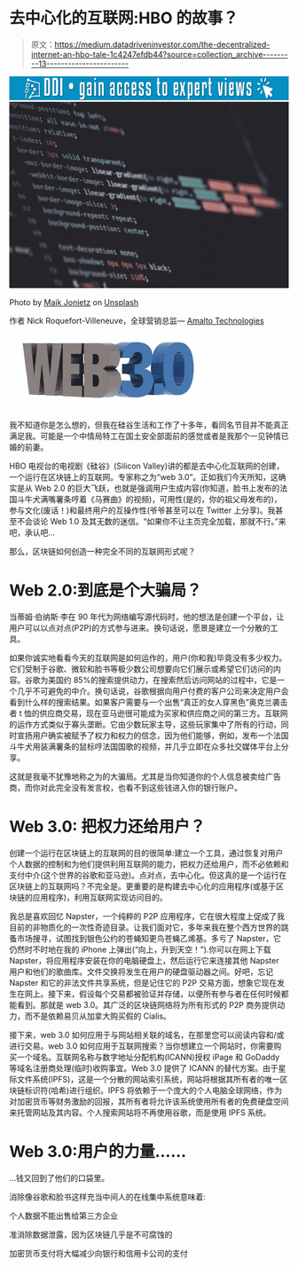 # 去中心化的互联网:HBO 的故事？

> 原文：<https://medium.datadriveninvestor.com/the-decentralized-internet-an-hbo-tale-1c4247efdb44?source=collection_archive---------13----------------------->

[![](img/71d2397ecef6e2e923292a84493a00ac.png)](http://www.track.datadriveninvestor.com/1126A)![](img/5a9cf17990376ff332778443f0d737f8.png)

Photo by [Maik Jonietz](https://unsplash.com/@der_maik_?utm_source=medium&utm_medium=referral) on [Unsplash](https://unsplash.com?utm_source=medium&utm_medium=referral)

作者 Nick Roquefort-Villeneuve，全球营销总监— [Amalto Technologies](https://www.amalto.com/)

![](img/a8705413d7f8827a58273d44afe84df1.png)

我不知道你是怎么想的，但我在硅谷生活和工作了十多年，看同名节目并不能真正满足我。可能是一个中情局特工在国土安全部面前的感觉或者是我那个一见钟情已婚的前妻。

HBO 电视台的电视剧《硅谷》(Silicon Valley)讲的都是去中心化互联网的创建，一个运行在区块链上的互联网。专家称之为“web 3.0”。正如我们今天所知，这确实是从 Web 2.0 的巨大飞跃，也就是强调用户生成内容(你知道，脸书上发布的法国斗牛犬满嘴薯条哼着《马赛曲》的视频)，可用性(是的，你的祖父母发布的)，参与文化(废话！)和最终用户的互操作性(爷爷甚至可以在 Twitter 上分享)。我甚至不会谈论 Web 1.0 及其无数的迷信。“如果你不让主页完全加载，那就不行。”来吧，承认吧…

那么，区块链如何创造一种完全不同的互联网形式呢？

# **Web 2.0:到底是个大骗局？**

当蒂姆·伯纳斯·李在 90 年代为网络编写源代码时，他的想法是创建一个平台，让用户可以以点对点(P2P)的方式参与进来。换句话说，愿景是建立一个分散的工具。

如果你诚实地看看今天的互联网是如何运作的，用户(你和我)毕竟没有多少权力。它们受制于谷歌、微软和脸书等极少数公司想要向它们展示或希望它们访问的内容。谷歌为美国约 85%的搜索提供动力，在搜索然后访问网站的过程中，它是一个几乎不可避免的中介。换句话说，谷歌根据向用户付费的客户公司来决定用户会看到什么样的搜索结果。如果客户需要与一个出售“真正的女人穿黑色”奥克兰袭击者 t 恤的供应商交易，现在亚马逊很可能成为买家和供应商之间的第三方。互联网的运作方式类似于寡头垄断。它由少数玩家主导，这些玩家集中了所有的行动，同时宣扬用户确实被赋予了权力和权力的信念，因为他们能够，例如，发布一个法国斗牛犬用装满薯条的鼠标哼法国国歌的视频，并几乎立即在众多社交媒体平台上分享。

这就是我毫不犹豫地称之为的大骗局。尤其是当你知道你的个人信息被卖给广告商，而你对此完全没有发言权，也看不到这些钱进入你的银行账户。

# **Web 3.0:** **把权力还给用户？**

创建一个运行在区块链上的互联网的目的很简单:建立一个工具，通过恢复对用户个人数据的控制和为他们提供利用互联网的能力，把权力还给用户，而不必依赖和支付中介(这个世界的谷歌和亚马逊)。点对点，去中心化。但这真的是一个运行在区块链上的互联网吗？不完全是。更重要的是构建去中心化的应用程序(或基于区块链的应用程序)，利用互联网实现访问目的。

我总是喜欢回忆 Napster，一个纯粹的 P2P 应用程序，它在很大程度上促成了我目前的非物质化的一次性奇迹目录。让我们面对它，多年来我在整个西方世界的跳蚤市场搜寻，试图找到银色公约的苍蝇知更鸟苍蝇乙烯基。多亏了 Napster，它仍然时不时地在我的 iPhone 上弹出(“向上，升到天空！”).你可以在网上下载 Napster，将应用程序安装在你的电脑硬盘上，然后运行它来连接其他 Napster 用户和他们的歌曲库。文件交换将发生在用户的硬盘驱动器之间。好吧，忘记 Napster 和它的非法文件共享系统，但是记住它的 P2P 交易方面，想象它现在发生在网上。接下来，假设每个交易都被验证并存储，以便所有参与者在任何时候都能看到。那就是 web 3.0。其广泛的区块链网络将为所有形式的 P2P 商务提供动力，而不是依赖易贝从加拿大购买假的 Cialis。

接下来，web 3.0 如何应用于与网站相关联的域名，在那里您可以阅读内容和/或进行交易。web 3.0 如何应用于互联网搜索？当你想建立一个网站时，你需要购买一个域名。互联网名称与数字地址分配机构(ICANN)授权 iPage 和 GoDaddy 等域名注册商处理(临时)收购事宜。Web 3.0 提供了 ICANN 的替代方案。由于星际文件系统(IPFS)，这是一个分散的网站索引系统，网站将根据其所有者的唯一区块链标识符(哈希)进行组织。IPFS 将依赖于一个庞大的个人电脑全球网络，作为对加密货币等财务激励的回报，其所有者将允许该系统使用所有者的免费硬盘空间来托管网站及其内容。个人搜索网站将不再使用谷歌，而是使用 IPFS 系统。

# **Web 3.0:用户的力量……**

…钱又回到了他们的口袋里。

消除像谷歌和脸书这样充当中间人的在线集中系统意味着:

个人数据不能出售给第三方企业

准消除数据泄露，因为区块链几乎是不可腐蚀的

加密货币支付将大幅减少向银行和信用卡公司的支付